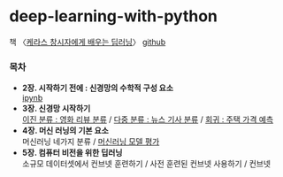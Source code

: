 # deep-learning-with-python
책 〈[케라스 창시자에게 배우는 딥러닝](https://tensorflow.blog/%EC%BC%80%EB%9D%BC%EC%8A%A4-%EB%94%A5%EB%9F%AC%EB%8B%9D/)〉 [github](https://github.com/gilbutITbook/006975)

### 목차
- __2장. 시작하기 전에 : 신경망의 수학적 구성 요소__   
 [ipynb](https://github.com/dddonghwa/deep-learning-with-python/blob/main/ch2_mathematical_component_of_neural_network/ch2_mathematical_components_of_neural_network.ipynb)
- __3장. 신경망 시작하기__  
 [이진 분류 : 영화 리뷰 분류](https://github.com/dddonghwa/deep-learning-with-python/blob/main/ch3_intro_neural_network/ch3_01_binary_classification.ipynb) / [다중 분류 : 뉴스 기사 분류](https://github.com/dddonghwa/deep-learning-with-python/blob/main/ch3_intro_neural_network/ch3_02_multi_class_classification.ipynb) / [회귀 : 주택 가격 예측](https://github.com/dddonghwa/deep-learning-with-python/blob/main/ch3_intro_neural_network/ch3_03_regression.ipynb)
- __4장. 머신 러닝의 기본 요소__  
머신러닝 네가지 분류 / [머신러닝 모델 평가](https://github.com/dddonghwa/deep-learning-with-python/blob/main/ch4_ml_basic/%08ch4_02_ml_basic.ipynb) 
- __5장. 컴퓨터 비전을 위한 딥러닝__  
소규모 데이터셋에서 컨브넷 훈련하기 / 사전 훈련된 컨브넷 사용하기 / 컨브넷 
